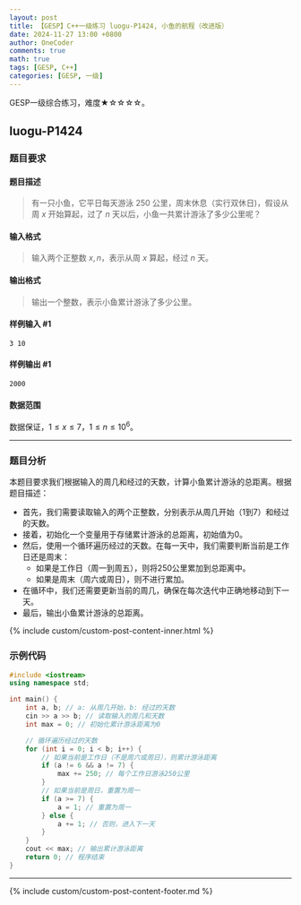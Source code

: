 ```yaml
---
layout: post
title: 【GESP】C++一级练习 luogu-P1424, 小鱼的航程（改进版）
date: 2024-11-27 13:00 +0800
author: OneCoder
comments: true
math: true
tags: [GESP, C++]
categories: [GESP, 一级]
---
```

GESP一级综合练习，难度★☆☆☆☆。

<!--more-->

## luogu-P1424

### 题目要求

#### 题目描述

>有一只小鱼，它平日每天游泳 $250$ 公里，周末休息（实行双休日)，假设从周 $x$ 开始算起，过了 $n$ 天以后，小鱼一共累计游泳了多少公里呢？

#### 输入格式

>输入两个正整数 $x,n$，表示从周 $x$ 算起，经过 $n$ 天。

#### 输出格式

>输出一个整数，表示小鱼累计游泳了多少公里。

#### 样例输入 #1

```console
3 10
```

#### 样例输出 #1

```console
2000
```

#### 数据范围

数据保证，$1\le x \le 7$，$1 \le n\le 10^6$。

---

### 题目分析

本题目要求我们根据输入的周几和经过的天数，计算小鱼累计游泳的总距离。根据题目描述：

- 首先，我们需要读取输入的两个正整数，分别表示从周几开始（1到7）和经过的天数。
- 接着，初始化一个变量用于存储累计游泳的总距离，初始值为0。
- 然后，使用一个循环遍历经过的天数。在每一天中，我们需要判断当前是工作日还是周末：
  - 如果是工作日（周一到周五），则将250公里累加到总距离中。
  - 如果是周末（周六或周日），则不进行累加。
- 在循环中，我们还需要更新当前的周几，确保在每次迭代中正确地移动到下一天。
- 最后，输出小鱼累计游泳的总距离。

{% include custom/custom-post-content-inner.html %}

### 示例代码

```cpp
#include <iostream>
using namespace std;

int main() {
    int a, b; // a: 从周几开始，b: 经过的天数
    cin >> a >> b; // 读取输入的周几和天数
    int max = 0; // 初始化累计游泳距离为0

    // 循环遍历经过的天数
    for (int i = 0; i < b; i++) {
        // 如果当前是工作日（不是周六或周日），则累计游泳距离
        if (a != 6 && a != 7) {
            max += 250; // 每个工作日游泳250公里
        }
        // 如果当前是周日，重置为周一
        if (a >= 7) {
            a = 1; // 重置为周一
        } else {
            a += 1; // 否则，进入下一天
        }
    }
    cout << max; // 输出累计游泳距离
    return 0; // 程序结束
}
```

---

{% include custom/custom-post-content-footer.md %}
